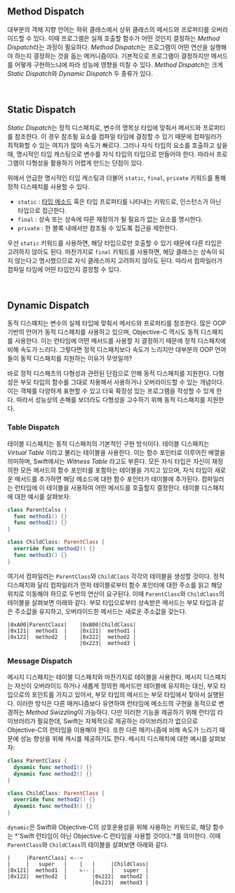 ## Method Dispatch

대부분의 객체 지향 언어는 하위 클래스에서 상위 클래스의 메서드와 프로퍼티를 오버라이드할 수 있다. 이때 프로그램은 실제 호출할 함수가 어떤 것인지 결정하는 *Method Dispatch*라는 과정이 필요하다. *Method Dispatch*는 프로그램이 어떤 연산을 실행해야 하는지 결정하는 것을 돕는 메커니즘이다. 기본적으로 프로그램이 결정하지만 메서드를 어떻게 구현하느냐에 따라 성능에 영향을 미칠 수 있다. *Method Dispatch*는 크게 *Static Dispatch*와 *Dynamic Dispatch* 두 종류가 있다.

&nbsp;
## Static Dispatch

*Static Dispatch*는 정적 디스패치로, 변수의 명목상 타입에 맞춰서 메서드와 프로퍼티를 참조한다. 이 경우 참조될 요소를 컴파일 타임에 결정할 수 있기 때문에 컴파일러가 최적화할 수 있는 여지가 많아 속도가 빠르다. 그러나 자식 타입의 요소를 호출하고 싶을 때, 명시적인 타입 캐스팅으로 변수를 자식 타입의 타입으로 만들어야 한다. 따라서 프로그램이 다형성을 활용하기 어렵게 만드는 단점이 있다.

위에서 언급한 명시적인 타입 캐스팅과 더불어 `static`, `final`, `private` 키워드를 통해 정적 디스패치를 사용할 수 있다.

- `static` : [타입 메소드](./type-method.md) 혹은 타입 프로퍼티를 나타내는 키워드로, 인스턴스가 아닌 타입으로 접근한다.
- `final` : 상속 또는 상속에 따른 재정의가 될 필요가 없는 요소를 명시한다.
- `private` : 한 블록 내에서만 참조될 수 있도록 접근을 제한한다.

우선 `static` 키워드를 사용하면, 해당 타입으로만 호출할 수 있기 때문에 다른 타입은 고려하지 않아도 된다. 마찬가지로 `final` 키워드를 사용하면, 해당 클래스는 상속이 되지 않는다고 명시했으므로 자식 클래스까지 고려하지 않아도 된다. 따라서 컴파일러가 컴파일 타임에 어떤 타입인지 결정할 수 있다. 

&nbsp;
## Dynamic Dispatch

동적 디스패치는 변수의 실제 타입에 맞춰서 메서드와 프로퍼티를 참조한다. 많은 OOP 기반의 언어가 동적 디스패치를 사용하고 있으며, Objective-C 역시도 동적 디스패치를 사용한다. 이는 런타임에 어떤 메서드를 사용할 지 결정하기 때문에 정적 디스패치에 비해 속도가 느리다. 그렇다면 정적 디스패치보다 속도가 느리지만 대부분의 OOP 언어들이 동적 디스패치를 지원하는 이유가 무엇일까?

바로 정적 디스패츠의 다형성과 관련된 단점으로 인해 동적 디스패치를 지원한다. 다형성은 부모 타입의 함수를 그대로 차용해서 사용하거나 오버라이드할 수 있는 개념이다. 이는 객체를 다양하게 표현할 수 있고 더욱 확장성 있는 프로그램을 작성할 수 있게 한다. 따라서 성능상의 손해를 보더라도 다형성을 고수하기 위해 동적 디스패치를 지원한다.

### Table Dispatch

테이블 디스패치는 동적 디스패치의 기본적인 구현 방식이다. 테이블 디스패치는 *Virtual Table* 이라고 불리는 테이블을 사용한다. 이는 함수 포인터로 이루어진 배열을 의미하며, Swift에서는 *Witness Table* 라고도 부른다. 모든 자식 타입은 자신이 재정의한 모든 메서드의 함수 포인터를 포함하는 테이블을 가지고 있으며, 자식 타입이 새로운 메서드를 추가하면 해당 메소드에 대한 함수 포인터가 테이블에 추가된다. 컴파일러는 런타임에 이 테이블을 사용하여 어떤 메서드를 호출할지 결정한다. 테이블 디스패치에 대한 예시를 살펴보자:

```swift
class ParentCalss {
  func method1() {}
  func method2() {}
}

class ChildClass: ParentClass {
  override func method2() {}
  func method3() {}
}
```

여기서 컴파일러는 `ParentClass`와 `ChildClass` 각각의 테이블을 생성할 것이다. 정적 디스패치와 달리 컴파일러가 먼저 테이블로부터 함수 포인터에 대한 주소를 읽고 해당 위치로 이동해야 하므로 두번의 연산이 요구된다. 이때 `ParentClass`와 `ChildClass`의 테이블을 살펴보면 아래와 같다. 부모 타입으로부터 상속받은 메서드는 부모 타입과 같은 주소값을 유지하고, 오버라이드한 메서드는 새로운 주소값을 갖는다.

```
|0xA00|ParentClass|    |0xB00|ChildClass|
|0x121|  method1  |    |0x121|  method1 |
|0x122|  method2  |    |0x222|  method2 |
                       |0x223|  method3 |
```

### Message Dispatch

메시지 디스패치는 테이블 디스패치와 마찬가지로 테이블을 사용한다. 메시지 디스패치는 자신이 오버라이드 하거나 새롭게 정의한 메서드만 테이블에 유지하는 대신, 부모 타입으로의 포인트를 가지고 있어서, 부모 타입의 메서드는 부모 타입에서 찾아서 실행된다. 이러한 방식은 다른 매커니즘보다 유연하여 런타임에 메소드의 구현을 동적으로 변경하는 *Method Swizzling*이 가능하다. 다만 이러한 기능을 제공하기 위해 런타임 라이브러리가 필요한데, Swift는 자체적으로 제공하는 라이브러리가 없으므로 Objective-C의 런타임을 이용해야 한다. 또한 다른 매키니즘에 비해 속도가 느리기 때문에 성능 향상을 위해 캐시를 제공하기도 한다. 메시지 디스패치에 대한 예시를 살펴보자:

```swift
class ParentClass {
  dynamic func method1() {}
  dynamic func method2() {}
}

class ChildClass: ParentClass {
  override func method2() {}
  dynamic func method3() {}
}
```

`dynamic`은 Swift와 Objective-C의 상호운용성을 위해 사용하는 키워드로, 해당 함수는 *'Swift 런타임이 아닌 Objective-C 런타임을 사용할 것이다.'*를 의미한다. 이때 `ParentClass`와 `ChildClass`의 테이블을 살펴보면 아래와 같다.

```
|     |ParentClass| <--¬
|     |   super   |    |   |     |ChildClass|
|0x121|  method1  |    ∟-- |     |   super  |
|0x122|  method2  |        |0x222|  method2 |
                           |0x223|  method3 |
```